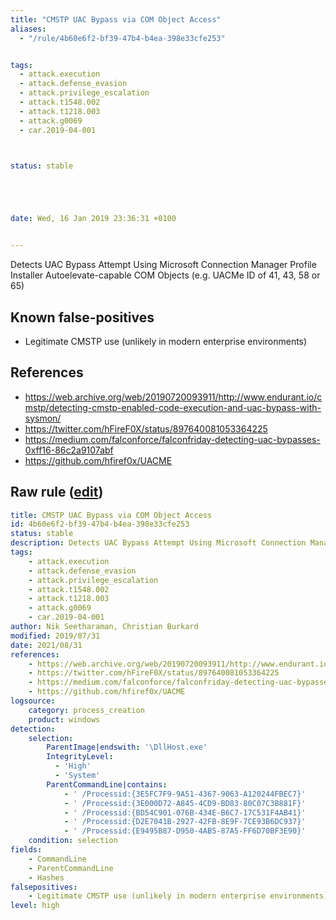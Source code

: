 ```yaml
---
title: "CMSTP UAC Bypass via COM Object Access"
aliases:
  - "/rule/4b60e6f2-bf39-47b4-b4ea-398e33cfe253"


tags:
  - attack.execution
  - attack.defense_evasion
  - attack.privilege_escalation
  - attack.t1548.002
  - attack.t1218.003
  - attack.g0069
  - car.2019-04-001



status: stable





date: Wed, 16 Jan 2019 23:36:31 +0100


---
```


Detects UAC Bypass Attempt Using Microsoft Connection Manager Profile Installer Autoelevate-capable COM Objects (e.g. UACMe ID of 41, 43, 58 or 65)

<!--more-->


## Known false-positives

* Legitimate CMSTP use (unlikely in modern enterprise environments)



## References

* https://web.archive.org/web/20190720093911/http://www.endurant.io/cmstp/detecting-cmstp-enabled-code-execution-and-uac-bypass-with-sysmon/
* https://twitter.com/hFireF0X/status/897640081053364225
* https://medium.com/falconforce/falconfriday-detecting-uac-bypasses-0xff16-86c2a9107abf
* https://github.com/hfiref0x/UACME


## Raw rule ([edit](https://github.com/SigmaHQ/sigma/edit/master/rules/windows/process_creation/proc_creation_win_cmstp_com_object_access.yml))
```yaml
title: CMSTP UAC Bypass via COM Object Access
id: 4b60e6f2-bf39-47b4-b4ea-398e33cfe253
status: stable
description: Detects UAC Bypass Attempt Using Microsoft Connection Manager Profile Installer Autoelevate-capable COM Objects (e.g. UACMe ID of 41, 43, 58 or 65)
tags:
    - attack.execution
    - attack.defense_evasion
    - attack.privilege_escalation
    - attack.t1548.002
    - attack.t1218.003
    - attack.g0069
    - car.2019-04-001
author: Nik Seetharaman, Christian Burkard
modified: 2019/07/31
date: 2021/08/31
references:
    - https://web.archive.org/web/20190720093911/http://www.endurant.io/cmstp/detecting-cmstp-enabled-code-execution-and-uac-bypass-with-sysmon/
    - https://twitter.com/hFireF0X/status/897640081053364225
    - https://medium.com/falconforce/falconfriday-detecting-uac-bypasses-0xff16-86c2a9107abf
    - https://github.com/hfiref0x/UACME
logsource:
    category: process_creation
    product: windows
detection:
    selection:
        ParentImage|endswith: '\DllHost.exe'
        IntegrityLevel:
          - 'High'
          - 'System'
        ParentCommandLine|contains:
            - ' /Processid:{3E5FC7F9-9A51-4367-9063-A120244FBEC7}'
            - ' /Processid:{3E000D72-A845-4CD9-BD83-80C07C3B881F}'
            - ' /Processid:{BD54C901-076B-434E-B6C7-17C531F4AB41}'
            - ' /Processid:{D2E7041B-2927-42FB-8E9F-7CE93B6DC937}'
            - ' /Processid:{E9495B87-D950-4AB5-87A5-FF6D70BF3E90}'
    condition: selection
fields:
    - CommandLine
    - ParentCommandLine
    - Hashes
falsepositives:
    - Legitimate CMSTP use (unlikely in modern enterprise environments)
level: high

```
